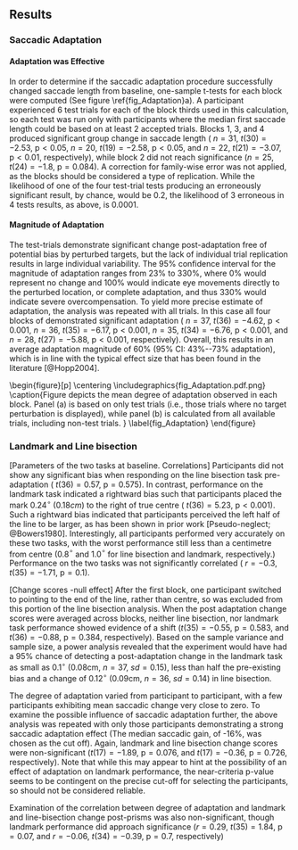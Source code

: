 Results
-------

### Saccadic Adaptation

#### Adaptation was Effective

In order to determine if the saccadic adaptation
procedure successfully changed saccade length from baseline, 
one-sample t-tests for each block were computed (See figure
\ref{fig_Adaptation}a). A participant experienced 6 test trials
for each of the block thirds used in this calculation, so each
test was run only with participants where the median first saccade
length could be based on at least 2 accepted trials. 
Blocks 1, 3, and 4 produced significant group
change in saccade length (
$n=31$, $t( 30) = -2.53$, $\text{p} < 0.05$,
$n=20$, $t( 19 ) = -2.58$, $\text{p} < 0.05$, and 
$n=22$, $t( 21 ) = -3.07$, $\text{p} < 0.01$, respectively), 
while block 2 did not reach
significance ($n=25$, $t( 24 ) = -1.8$, $\text{p} = 0.084$). 
A correction for
family-wise error was not applied, as the blocks should be
considered a type of replication.  While the likelihood of one of the
four test-trial tests producing an erroneously significant result,
by chance, would be $0.2$, the likelihood of 3 erroneous in 4
tests results, as above, is $0.0001$.

#### Magnitude of Adaptation

The test-trials demonstrate significant change post-adaptation
free of potential bias by perturbed targets, but the lack of
individual trial replication results in large individual
variability. The 95% confidence interval for the magnitude of
adaptation ranges from 23% to 330%, where 0% would represent no
change and 100% would indicate eye movements directly to the
perturbed location, or complete adaptation, and thus 330% would
indicate severe overcompensation. To yield more precise estimate
of adaptation, the analysis was repeated with all trials.  In this
case all four blocks of demonstrated significant adaptation (
$n=37$, $t( 36 ) = -4.62$, $\text{p} < 0.001$, 
$n=36$, $t( 35 ) = -6.17$, $\text{p} < 0.001$, 
$n=35$, $t( 34 ) = -6.76$, $\text{p} < 0.001$, and 
$n=28$, $t( 27 ) = -5.88$, $\text{p} < 0.001$, respectively).
Overall, this results in an average adaptation magnitude of 60%
(95% CI: 43%--73% adaptation), which is in line with the typical
effect size that has been found in the literature [@Hopp2004].


\begin{figure}[p] 
\centering 
\includegraphics{fig_Adaptation.pdf.png} 
\caption{Figure depicts the mean degree of adaptation observed in
each block. Panel (a) is based on only test trials (i.e., those
trials where no target perturbation is displayed), while panel (b)
is calculated from all available trials, including non-test
trials. } 
\label{fig_Adaptation} 
\end{figure}




### Landmark and Line bisection

[Parameters of the two tasks at baseline. Correlations]
Participants did not show any significant bias when responding on
the line bisection task pre-adaptation (
$t( 36 ) = 0.57$, $\text{p} = 0.575$).
In contrast, performance on the landmark task
indicated a rightward bias such that participants placed the mark
$0.24^\circ$ ($0.18cm$) to the right of true centre (
$t( 36 ) = 5.23$, $\text{p} < 0.001$).
Such a rightward bias indicated that
participants perceived the left half of the line to be larger, as
has been shown in prior work [Pseudo-neglect; @Bowers1980].
Interestingly, all participants performed very accurately on these
two tasks, with the worst performance still less than a centimetre
from centre (0.8$^\circ$ and 1.0$^\circ$ for line bisection and
landmark, respectively.) Performance on the two tasks was not
significantly correlated (
$r = -0.3$, $t(35) = -1.71$, $\text{p}=0.1$).


[Change scores -null effect]
After the first block, one participant switched to pointing to the
end of the line, rather than centre, so was excluded from this
portion of the line bisection analysis.
When the post adaptation change scores 
were averaged across blocks, neither line
bisection, nor landmark task performance showed evidence of a shift
($t( 35 ) = -0.55$, $\text{p} = 0.583$, and $t(36)
= -0.88$, $\text{p} = 0.384$, respectively).  Based on the sample
variance and sample size, a power analysis revealed that the
experiment would have had a 95% chance of detecting a
post-adaptation change in the landmark task as small as
0.1$^\circ$ (0.08cm, $n = 37$, $sd = 0.15$), less than half the
pre-existing bias  and a change of $0.12^\circ$ (0.09cm, $n = 36$,
$sd = 0.14$) in line bisection. 


The degree of adaptation varied from participant to participant,
with a few participants exhibiting mean saccadic change very close
to zero. To examine the possible influence of saccadic adaptation further,
the above analysis was repeated with only those participants
demonstrating a strong saccadic adaptation effect (The median
saccadic gain, of -16%, was chosen as the cut off).  Again,
landmark and line bisection change scores were non-significant
($t( 17) = -1.89$, $\text{p} = 0.076$, and $t( 17 ) = -0.36$,
$\text{p} = 0.726$, respectively). Note that while this may appear
to hint at the possibility of an effect of adaptation on landmark
performance, the near-criteria p-value seems to be contingent on
the precise cut-off for selecting the participants, so should not
be considered reliable.

Examination of the correlation between degree of adaptation and
landmark and line-bisection change post-prisms was also
non-significant, though landmark performance did approach
significance ($r = 0.29$, $t(35) = 1.84$, $\text{p} = 0.07$, and
$r = -0.06$, $t(34) = -0.39$, $\text{p} = 0.7$, respectively)


